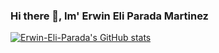 ### Hi there 👋, Im' Erwin Eli Parada Martinez

<!--
**Erwin-Eli-Parada/Erwin-Eli-Parada** is a ✨ _special_ ✨ repository because its `README.md` (this file) appears on your GitHub profile.

Here are some ideas to get you started:

- 🔭 I’m currently working on ...
- 🌱 I’m currently learning ...
- 👯 I’m looking to collaborate on ...
- 🤔 I’m looking for help with ...
- 💬 Ask me about ...
- 📫 How to reach me: ...
- 😄 Pronouns: ...
- ⚡ Fun fact: ...
-->



[![Erwin-Eli-Parada's GitHub stats](https://github-readme-stats.vercel.app/api?username=Erwin-Eli-Parada)](https://github.com/Erwin-Eli-Parada/github-readme-stats)

